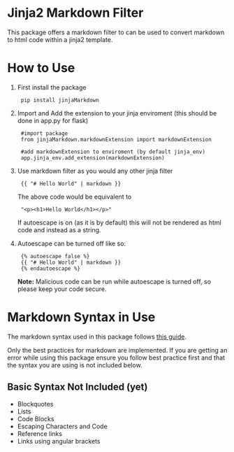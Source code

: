 # Jinja2 Markdown Filter

This package offers a markdown filter to can be used to convert markdown to html code within a jinja2 template. 

# How to Use

1. First install the package

        pip install jinjaMarkdown

2. Import and Add the extension to your jinja enviroment (this should be done in app.py for flask)

        #import package
        from jinjaMarkdown.markdownExtension import markdownExtension
        
        #add markdownExtension to enviroment (by default jinja_env)
        app.jinja_env.add_extension(markdownExtension)

3. Use markdown filter as you would any other jinja filter
        
        {{ "# Hello World" | markdown }}

    The above code would be equivalent to
        
        "<p><h1>Hello World</h1></p>"

    If autoescape is on (as it is by default) this will not be rendered as html code and instead as a string.

4. Autoescape can be turned off like so:
        
        {% autoescape false %}
        {{ "# Hello World" | markdown }}
        {% endautoescape %}
      **Note:** Malicious code can be run while autoescape is turned off, so please keep your code secure.

# Markdown Syntax in Use

The markdown syntax used in this package follows [this guide](https://www.markdownguide.org/basic-syntax/). 

Only the best practices for markdown are implemented. If you are getting an error while using this package ensure you follow best practice first and that the syntax you are using is not included below.

## Basic Syntax Not Included (yet) 

   - Blockquotes
   - Lists
   - Code Blocks
   - Escaping Characters and Code
   - Reference links
   - Links using angular brackets 




